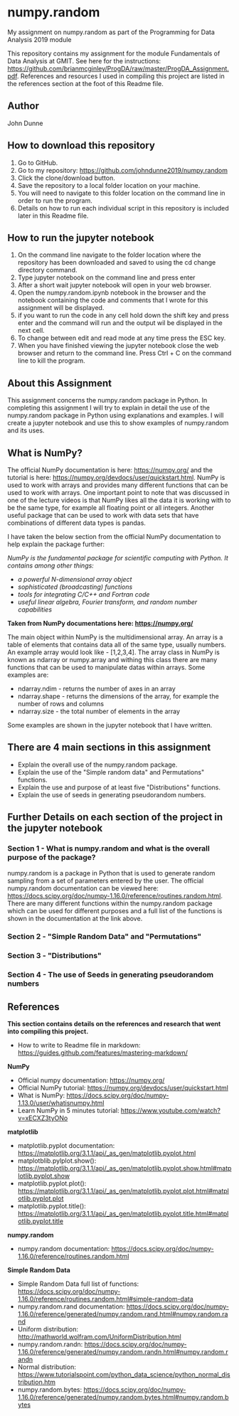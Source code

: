 # numpy.random
My assignment on numpy.random as part of the Programming for Data Analysis 2019 module

This repository contains my assignment for the module Fundamentals of Data Analysis at GMIT. See here for the instructions: https://github.com/brianmcginley/ProgDA/raw/master/ProgDA_Assignment.pdf. References and resources I used in compiling this project are listed in the references section at the foot of this Readme file.

## Author
John Dunne

## How to download this repository
1. Go to GitHub.
2. Go to my repository: https://github.com/johndunne2019/numpy.random
3. Click the clone/download button.
4. Save the repository to a local folder location on your machine.
5. You will need to navigate to this folder location on the command line in order to run the program.
6. Details on how to run each individual script in this repository is included later in this Readme file.

## How to run the jupyter notebook
1. On the command line navigate to the folder location where the repository has been downloaded and saved to using the cd change directory command.
2. Type jupyter notebook on the command line and press enter
3. After a short wait jupyter notebook will open in your web browser. 
4. Open the numpy.random.ipynb notebook in the browser and the notebook containing the code and comments that I wrote for this assignment will be displayed.
5. if you want to run the code in any cell hold down the shift key and press enter and the command will run and the output wil be displayed in the next cell. 
6. To change between edit and read mode at any time press the ESC key.
7. When you have finished viewing the jupyter notebook close the web browser and return to the command line. Press Ctrl + C on the command line to kill the program.

## About this Assignment
This assignment concerns the numpy.random package in Python. In completing this assignment I will try to explain in detail the use of the numpy.random package in Python using explanations and examples. I will create a jupyter notebook and use this to show examples of numpy.random and its uses.

## What is NumPy?
The official NumPy documentation is here: https://numpy.org/ and the tutorial is here: https://numpy.org/devdocs/user/quickstart.html. NumPy is used to work with arrays and provides many different functions that can be used to work with arrays. One important point to note that was discussed in one of the lecture videos is that NumPy likes all the data it is working with to be the same type, for example all floating point or all integers. Another useful package that can be used to work with data sets that have combinations of different data types is pandas.  

I have taken the below section from the official NumPy documentation to help explain the package further:

*NumPy is the fundamental package for scientific computing with Python. It contains among other things:*

* *a powerful N-dimensional array object*
* *sophisticated (broadcasting) functions*
* *tools for integrating C/C++ and Fortran code*
* *useful linear algebra, Fourier transform, and random number capabilities*

**Taken from NumPy documentations here: https://numpy.org/**

The main object within NumPy is the multidimensional array. An array is a table of elements that contains data all of the same type, usually numbers. An example array would look like - [1,2,3,4]. The array class in NumPy is known as ndarray or numpy.array and withing this class there are many functions that can be used to manipulate datas within arrays. Some examples are:

* ndarray.ndim - returns the number of axes in an array
* ndarray.shape - returns the dimensions of the array, for example the number of rows and columns
* ndarray.size - the total number of elements in the array

Some examples are shown in the jupyter notebook that I have written.

## There are 4 main sections in this assignment
* Explain the overall use of the numpy.random package.
* Explain the use of the "Simple random data" and Permutations" functions.
* Explain the use and purpose of at least five "Distributions" functions.
* Explain the use of seeds in generating pseudorandom numbers. 

## Further Details on each section of the project in the jupyter notebook

### Section 1 - What is numpy.random and what is the overall purpose of the package?
numpy.random is a package in Python that is used to generate random sampling from a set of parameters entered by the user.
The official numpy.random documentation can be viewed here: https://docs.scipy.org/doc/numpy-1.16.0/reference/routines.random.html. There are many different functions within the numpy.random package which can be used for different purposes and a full list of the functions is shown in the documentation at the link above. 

### Section 2 - "Simple Random Data" and "Permutations"

### Section 3 - "Distributions"

### Section 4  - The use of Seeds in generating pseudorandom numbers

## References 
**This section contains details on the references and research that went into compiling this project.**
* How to write to Readme file in markdown: https://guides.github.com/features/mastering-markdown/ 

**NumPy**
* Official numpy documentation: https://numpy.org/
* Official NumPy tutorial: https://numpy.org/devdocs/user/quickstart.html
* What is NumPy: https://docs.scipy.org/doc/numpy-1.13.0/user/whatisnumpy.html
* Learn NumPy in 5 minutes tutorial: https://www.youtube.com/watch?v=xECXZ3tyONo

**matplotlib**
* matplotlib.pyplot documentation: https://matplotlib.org/3.1.1/api/_as_gen/matplotlib.pyplot.html
* matplotblib.pylplot.show(): https://matplotlib.org/3.1.1/api/_as_gen/matplotlib.pyplot.show.html#matplotlib.pyplot.show
* matplotlib.pyplot.plot(): https://matplotlib.org/3.1.1/api/_as_gen/matplotlib.pyplot.plot.html#matplotlib.pyplot.plot
* matplotlib.pyplot.title(): https://matplotlib.org/3.1.1/api/_as_gen/matplotlib.pyplot.title.html#matplotlib.pyplot.title

**numpy.random**
* numpy.random documentation: https://docs.scipy.org/doc/numpy-1.16.0/reference/routines.random.html


**Simple Random Data**
* Simple Random Data full list of functions:  https://docs.scipy.org/doc/numpy-1.16.0/reference/routines.random.html#simple-random-data
* numpy.random.rand documentation: https://docs.scipy.org/doc/numpy-1.16.0/reference/generated/numpy.random.rand.html#numpy.random.rand
* Uniform distribution: http://mathworld.wolfram.com/UniformDistribution.html
* numpy.random.randn: https://docs.scipy.org/doc/numpy-1.16.0/reference/generated/numpy.random.randn.html#numpy.random.randn
* Normal distribution: https://www.tutorialspoint.com/python_data_science/python_normal_distribution.htm
* numpy.random.bytes: https://docs.scipy.org/doc/numpy-1.16.0/reference/generated/numpy.random.bytes.html#numpy.random.bytes
